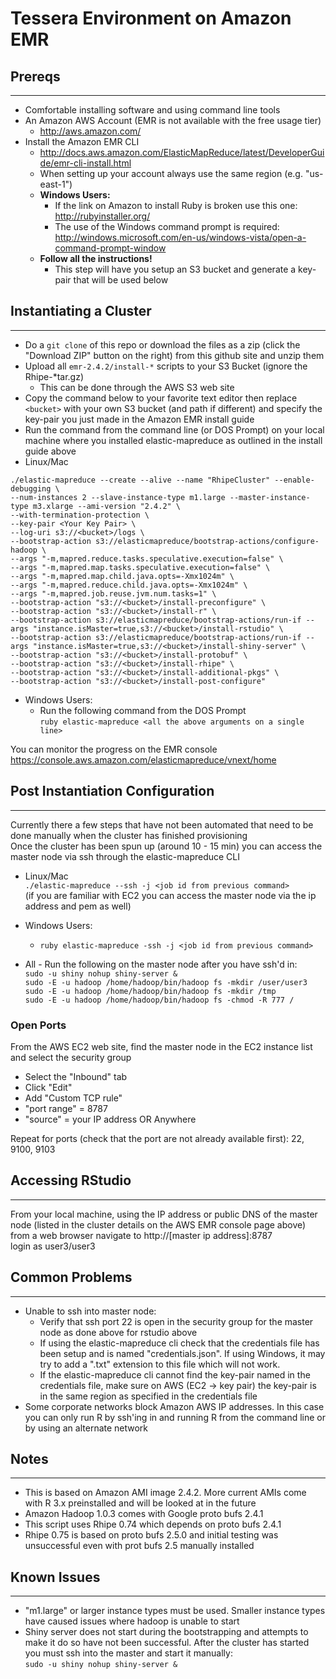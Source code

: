 # Tessera Environment on Amazon EMR #
## Prereqs ##
*****
*   Comfortable installing software and using command line tools  
*   An Amazon AWS Account (EMR is not available with the free usage tier)  
    *   http://aws.amazon.com/  
*   Install the Amazon EMR CLI  
    *   http://docs.aws.amazon.com/ElasticMapReduce/latest/DeveloperGuide/emr-cli-install.html  
    *   When setting up your account always use the same region (e.g. "us-east-1")
    *   **Windows Users:**
        *   If the link on Amazon to install Ruby is broken use this one: http://rubyinstaller.org/ 
        *   The use of the Windows command prompt is required: http://windows.microsoft.com/en-us/windows-vista/open-a-command-prompt-window
    *   **Follow all the instructions!**
		*	This step will have you setup an S3 bucket and generate a key-pair that will be used below


## Instantiating a Cluster ##
*****
*   Do a `git clone` of this repo or download the files as a zip (click the "Download ZIP" button on the right) from this github site and unzip them
*   Upload all `emr-2.4.2/install-*` scripts to your S3 Bucket (ignore the Rhipe-*tar.gz)  
    *   This can be done through the AWS S3 web site
*   Copy the command below to your favorite text editor then replace `<bucket>` with your own S3 bucket (and path if different) and specify the key-pair you just made in the Amazon EMR install guide  
*   Run the command from the command line (or DOS Prompt) on your local machine where you installed elastic-mapreduce as outlined in the install guide above  
*   Linux/Mac  
````
./elastic-mapreduce --create --alive --name "RhipeCluster" --enable-debugging \
--num-instances 2 --slave-instance-type m1.large --master-instance-type m3.xlarge --ami-version "2.4.2" \
--with-termination-protection \
--key-pair <Your Key Pair> \
--log-uri s3://<bucket>/logs \
--bootstrap-action s3://elasticmapreduce/bootstrap-actions/configure-hadoop \
--args "-m,mapred.reduce.tasks.speculative.execution=false" \
--args "-m,mapred.map.tasks.speculative.execution=false" \
--args "-m,mapred.map.child.java.opts=-Xmx1024m" \
--args "-m,mapred.reduce.child.java.opts=-Xmx1024m" \
--args "-m,mapred.job.reuse.jvm.num.tasks=1" \
--bootstrap-action "s3://<bucket>/install-preconfigure" \
--bootstrap-action "s3://<bucket>/install-r" \
--bootstrap-action s3://elasticmapreduce/bootstrap-actions/run-if --args "instance.isMaster=true,s3://<bucket>/install-rstudio" \
--bootstrap-action s3://elasticmapreduce/bootstrap-actions/run-if --args "instance.isMaster=true,s3://<bucket>/install-shiny-server" \
--bootstrap-action "s3://<bucket>/install-protobuf" \
--bootstrap-action "s3://<bucket>/install-rhipe" \
--bootstrap-action "s3://<bucket>/install-additional-pkgs" \
--bootstrap-action "s3://<bucket>/install-post-configure"  
````
  
*   Windows Users:  
    *   Run the following command from the DOS Prompt  
    `ruby elastic-mapreduce <all the above arguments on a single line>`  

You can monitor the progress on the EMR console  
https://console.aws.amazon.com/elasticmapreduce/vnext/home
  
## Post Instantiation Configuration ##
*****
Currently there a few steps that have not been automated that need to be done manually when the cluster has finished provisioning  
Once the cluster has been spun up (around 10 - 15 min) you can access the master node via ssh through the elastic-mapreduce CLI  

*   Linux/Mac  
`./elastic-mapreduce --ssh -j <job id from previous command>`  
(if you are familiar with EC2 you can access the master node via the ip address and pem as well)     
*   Windows Users:
    *   `ruby elastic-mapreduce -ssh -j <job id from previous command>`
    
*   All - Run the following on the master node after you have ssh'd in:  
`sudo -u shiny nohup shiny-server &`  
`sudo -E -u hadoop /home/hadoop/bin/hadoop fs -mkdir /user/user3`  	
`sudo -E -u hadoop /home/hadoop/bin/hadoop fs -mkdir /tmp`	
`sudo -E -u hadoop /home/hadoop/bin/hadoop fs -chmod -R 777 /`  

### Open Ports ###
From the AWS EC2 web site, find the master node in the EC2 instance list and select the security group  

*   Select the "Inbound" tab
*	Click "Edit"  
*	Add "Custom TCP rule"  
*	"port range" = 8787  
*	"source" = your IP address OR Anywhere  

Repeat for ports (check that the port are not already available first): 22, 9100, 9103  

## Accessing RStudio ##
*****

From your local machine, using the IP address or public DNS of the master node  (listed in the cluster details on the AWS EMR console page above) from a  web browser navigate to http://[master ip address]:8787  
login as user3/user3  

## Common Problems ##
*****
*   Unable to ssh into master node:
    *   Verify that ssh port 22 is open in the security group for the master node as done above for rstudio above
    *   If using the elastic-mapreduce cli check that the credentials file has been setup and is named "credentials.json".  If using Windows, it may try to add a ".txt" extension to this file which will not work.
    *   If the elastic-mapreduce cli cannot find the key-pair named in the credentials file, make sure on AWS (EC2 -> key pair) the key-pair is in the same region as specified in the credentials file  
*   Some corporate networks block Amazon AWS IP addresses. In this case you can only run R by ssh'ing in and running R from the command line or by using an alternate network  
 
## Notes ##
*****
*   This is based on Amazon AMI image 2.4.2.  More current AMIs come with R 3.x preinstalled and will be looked at in the future
*   Amazon Hadoop 1.0.3 comes with Google proto bufs 2.4.1  
*   This script uses Rhipe 0.74 which depends on proto bufs 2.4.1  
*   Rhipe 0.75 is based on proto bufs 2.5.0 and initial testing was unsuccessful even with prot bufs 2.5 manually installed

## Known Issues ##
*****
*   "m1.large" or larger instance types must be used.  Smaller instance types have caused issues where hadoop is unable to start
*   Shiny server does not start during the bootstrapping and attempts to make it do so have not been successful.  After the cluster has started you must ssh into the master and start it manually:  
    `sudo -u shiny nohup shiny-server &`
